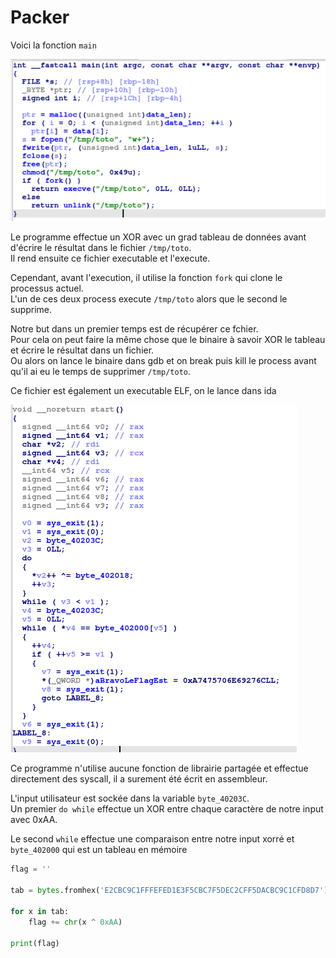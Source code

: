 # Packer

Voici la fonction `main`

![alt text](imgs/image.png)

Le programme effectue un XOR avec un grad tableau de données avant d'écrire le résultat dans le fichier `/tmp/toto`.  
Il rend ensuite ce fichier executable et l'execute.

Cependant, avant l'execution, il utilise la fonction `fork` qui clone le processus actuel.  
L'un de ces deux process execute `/tmp/toto` alors que le second le supprime.

Notre but dans un premier temps est de récupérer ce fchier.  
Pour cela on peut faire la même chose que le binaire à savoir XOR le tableau et écrire le résultat dans un fichier.  
Ou alors on lance le binaire dans gdb et on break puis kill le process avant qu'il ai eu le temps de supprimer `/tmp/toto`.

Ce fichier est également un executable ELF, on le lance dans ida

![alt text](imgs/image-2.png)

Ce programme n'utilise aucune fonction de librairie partagée et effectue directement des syscall, il a surement été écrit en assembleur.

L'input utilisateur est sockée dans la variable `byte_40203C`.  
Un premier `do while` effectue un XOR entre chaque caractère de notre input avec 0xAA.

Le second `while` effectue une comparaison entre notre input xorré et `byte_402000` qui est un tableau en mémoire 

```python
flag = ''

tab = bytes.fromhex('E2CBC9C1FFFEFED1E3F5CBC7F5DEC2CFF5DACBC9C1CFD8D7')

for x in tab:
    flag += chr(x ^ 0xAA)

print(flag)
```